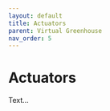```yaml
---
layout: default
title: Actuators
parent: Virtual Greenhouse
nav_order: 5
---
```

# Actuators

Text...
